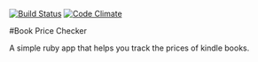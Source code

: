 [![Build Status](https://travis-ci.org/tsetsova/book-price-checker.svg?branch=master)](https://travis-ci.org/tsetsova/book-price-checker/)
[![Code Climate](https://codeclimate.com/github/codeclimate/codeclimate/badges/gpa.svg)](https://codeclimate.com/github/tsetsova/book-price-checker)

#Book Price Checker

A simple ruby app that helps you track the prices of kindle books. 


